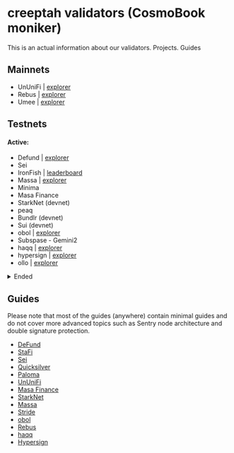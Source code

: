 # creeptah validators (CosmoBook moniker)
This is an actual information about our validators. Projects. Guides
## Mainnets
- UnUniFi | [explorer](http://explorer.creeptah.xyz/UnUniFi/staking/ununifivaloper1ydtts8a9r5jr0qmls9cy60p2j9ewvg6mk0rsrd)
- Rebus | [explorer](http://explorer.creeptah.xyz/REBUS/staking/rebusvaloper1lx6v8y99xrylq3llapke5lnln4sht66f372gkg)
- Umee | [explorer](https://umee.explorers.guru/validator/umeevaloper1y5w9vx6qe0ta55z44l505lvmcl9qqjx48733ck)

## Testnets

#### Active:

- Defund | [explorer](https://defund.explorers.guru/validator/defundvaloper1k2eyun8cn54q9ry4vyn4k69u0g2j8gsu0ef9kv)
- Sei
- IronFish | [leaderboard](https://testnet.ironfish.network/users/43310)
- Massa | [explorer](https://massa.net/testnet/A12Lax9Re3KPvhST24dhNTf2beZavt2asbEWY3D8c7D6k29Y5a6N)
- Minima
- Masa Finance
- StarkNet (devnet)
- peaq
- Bundlr (devnet)
- Sui (devnet)
- obol | [explorer](https://prater.beaconcha.in/validator/a4df046bbea8bb831a6f4133bf8f05ff9dbc89abb77613052ed8f6c1ccbdb486d52c55a76395f5d13644d5361e5a16c7#attestations)
- Subspase - Gemini2
- haqq | [explorer](https://haqq.explorers.guru/validator/haqqvaloper13eqtwyfn74r87gqzpjertmhwzkwc3jrdfvkl0q)
- hypersign | [explorer](https://explorer.nodestake.top/hypersign-testnet/staking/hidvaloper1hm0hm24x3ejjtclz07ughwtltd9dslhkrpwf33)
- ollo | [explorer](http://explorer.creeptah.xyz/ollo/staking/ollovaloper1hm0hm24x3ejjtclz07ughwtltd9dslhk3nxkjg)
</details>

<details>
<summary>Ended</summary>

- Akash Network
- Stratos
- Quai Network - Bronse Age
- Archway
- Ares Protocol
- Paloma
- Subspace - Gemini1
- Quicksilver - KillerQueen
- StaFi - public testnet №1-3
- Stride - PoolParty

</details>

## Guides

Please note that most of the guides (anywhere) contain minimal guides and do not cover more advanced topics such as Sentry node architecture and double signature protection.
- [DeFund](https://github.com/glukosseth/testnet_guide/blob/main/cosmos/defund/install_node.md)
- [StaFi](https://github.com/glukosseth/testnet_guide/blob/main/cosmos/stafi/install_node.md)
- [Sei](https://github.com/glukosseth/testnet_guide/blob/main/cosmos/sei/install_node.md)
- [Quicksilver](https://github.com/glukosseth/testnet_guide/blob/main/cosmos/quicksilver/install_node.md)
- [Paloma](https://github.com/glukosseth/testnet_guide/blob/main/cosmos/paloma/install_node.md)
- [UnUniFi](https://github.com/glukosseth/testnet_guide/blob/main/cosmos/ununifi/install_node.md)
- [Masa Finance](https://github.com/glukosseth/testnet_guide/blob/main/masa_finance/install_node.md)
- [StarkNet](https://github.com/glukosseth/testnet_guide/blob/main/starknet/install_node.md)
- [Massa](https://github.com/glukosseth/testnet_guide/blob/main/massa/install_node.md)
- [Stride](https://github.com/glukosseth/testnet_guide/blob/main/cosmos/stride/install_node.md)
- [obol](https://github.com/glukosseth/testnet_guide/blob/main/obol/create_enr.md)
- [Rebus](https://github.com/glukosseth/testnet_guide/blob/main/cosmos/rebus/install_node.md)
- [haqq](https://github.com/glukosseth/testnet_guide/blob/main/cosmos/haqq/install_node.md)
- [Hypersign](https://github.com/glukosseth/testnet_guide/tree/main/cosmos/hypersign/install_node.md)

